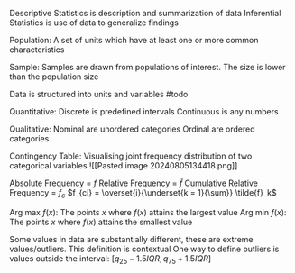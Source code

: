 Descriptive Statistics is description and summarization of data
Inferential Statistics is use of data to generalize findings 

Population:
	A set of units which have at least one or more common characteristics 

Sample:
	Samples are drawn from populations of interest. The size is lower than the population size

Data is structured into units and variables
	#todo

Quantitative:
	Discrete is predefined intervals
	Continuous is any numbers

Qualitative:
	Nominal are unordered categories
	Ordinal are ordered categories

Contingency Table:
	Visualising joint frequency distribution of two categorical variables
	![[Pasted image 20240805134418.png]]

Absolute Frequency = $f$
Relative Frequency = $\tilde f$
Cumulative Relative Frequency = $f_c$
	$f_{ci} = \overset{i}{\underset{k = 1}{\sum}} \tilde{f}_k$

Arg max $f(x)$:
	The points $x$ where $f(x)$ attains the largest value
Arg min $f(x)$:
	The points $x$ where $f(x)$ attains the smallest value

Some values in data are substantially different, these are extreme values/outliers. This definition is contextual 
One way to define outliers is values outside the interval:
	$[q_{25} - 1.5 IQR, q_{75} + 1.5 IQR]$

